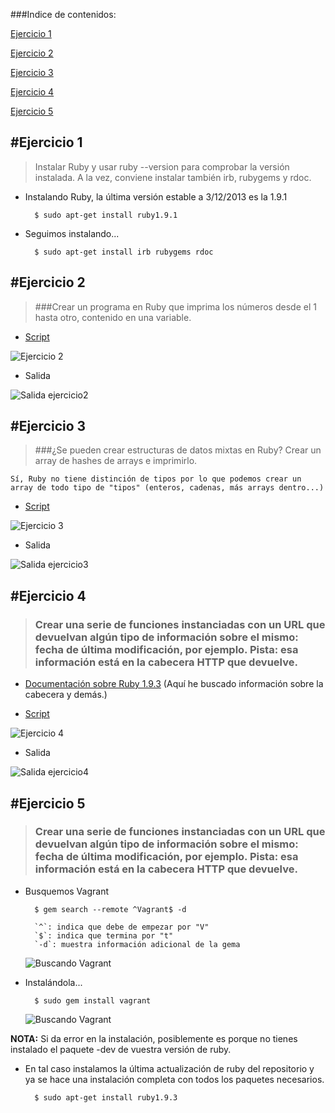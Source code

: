 ###Indice de contenidos:

[Ejercicio 1](https://github.com/oskyar/InfraestructuraVirtual/blob/master/SeminarioRuby/EjerciciosRuby.md#ejercicio-1)

[Ejercicio 2](https://github.com/oskyar/InfraestructuraVirtual/blob/master/SeminarioRuby/EjerciciosRuby.md#ejercicio-2)

[Ejercicio 3](https://github.com/oskyar/InfraestructuraVirtual/blob/master/SeminarioRuby/EjerciciosRuby.md#ejercicio-3)

[Ejercicio 4](https://github.com/oskyar/InfraestructuraVirtual/blob/master/SeminarioRuby/EjerciciosRuby.md#ejercicio-4)

[Ejercicio 5](https://github.com/oskyar/InfraestructuraVirtual/blob/master/SeminarioRuby/EjerciciosRuby.md#ejercicio-5)


#Ejercicio 1
------------

> Instalar Ruby y usar ruby --version para comprobar la versión instalada. A la vez, conviene instalar también irb, rubygems y rdoc.

* Instalando Ruby, la última versión estable a 3/12/2013 es la 1.9.1

		$ sudo apt-get install ruby1.9.1

* Seguimos instalando...

		$ sudo apt-get install irb rubygems rdoc


#Ejercicio 2
------------

> ###Crear un programa en Ruby que imprima los números desde el 1 hasta otro, contenido en una variable.

* [Script](https://github.com/oskyar/InfraestructuraVirtual/blob/master/SeminarioRuby/Ejercicio2.rb)

![Ejercicio 2](https://raw.github.com/oskyar/InfraestructuraVirtual/master/SeminarioRuby/img/Ejercicio2.png)

* Salida

![Salida ejercicio2](https://raw.github.com/oskyar/InfraestructuraVirtual/master/SeminarioRuby/img/Ejercicio2salida.png)


#Ejercicio 3
------------

> ###¿Se pueden crear estructuras de datos mixtas en Ruby? Crear un array de hashes de arrays e imprimirlo.

	Sí, Ruby no tiene distinción de tipos por lo que podemos crear un array de todo tipo de "tipos" (enteros, cadenas, más arrays dentro...)

* [Script](https://github.com/oskyar/InfraestructuraVirtual/blob/master/SeminarioRuby/Ejercicio3.rb)

![Ejercicio 3](https://raw.github.com/oskyar/InfraestructuraVirtual/master/SeminarioRuby/img/Ejercicio3.png)

* Salida

![Salida ejercicio3](https://raw.github.com/oskyar/InfraestructuraVirtual/master/SeminarioRuby/img/Ejercicio3salida.png)


#Ejercicio 4
------------

> ### Crear una serie de funciones instanciadas con un URL que devuelvan algún tipo de información sobre el mismo: fecha de última modificación, por ejemplo. Pista: esa información está en la cabecera HTTP que devuelve.

* [Documentación sobre Ruby 1.9.3](http://ruby-doc.org/core-1.9.3) (Aquí he buscado información sobre la cabecera y demás.)

* [Script](https://github.com/oskyar/InfraestructuraVirtual/blob/master/SeminarioRuby/Ejercicio4.rb)

![Ejercicio 4](https://raw.github.com/oskyar/InfraestructuraVirtual/master/SeminarioRuby/img/Ejercicio4.png)

* Salida

![Salida ejercicio4](https://raw.github.com/oskyar/InfraestructuraVirtual/master/SeminarioRuby/img/Ejercicio4salida.png)



#Ejercicio 5
------------

> ### Crear una serie de funciones instanciadas con un URL que devuelvan algún tipo de información sobre el mismo: fecha de última modificación, por ejemplo. Pista: esa información está en la cabecera HTTP que devuelve.

* Busquemos Vagrant

		$ gem search --remote ^Vagrant$ -d

		`^`: indica que debe de empezar por "V" 
		`$`: indica que termina por "t"
		`-d`: muestra información adicional de la gema

	![Buscando Vagrant](https://raw.github.com/oskyar/InfraestructuraVirtual/master/SeminarioRuby/img/Ejercicio5-BuscandoVagrant.png)

* Instalándola...

		$ sudo gem install vagrant

	![Buscando Vagrant](https://raw.github.com/oskyar/InfraestructuraVirtual/master/SeminarioRuby/img/Ejercicio5-InstalandoVagrant.png)



**NOTA:** Si da error en la instalación, posiblemente es porque no tienes instalado el paquete -dev de vuestra versión de ruby.


* En tal caso instalamos la última actualización de ruby del repositorio y ya se hace una instalación completa con todos los paquetes necesarios.

		$ sudo apt-get install ruby1.9.3






